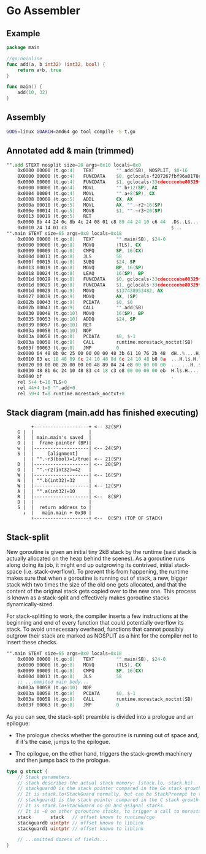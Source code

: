 # Go Assembler

## Example

```go
package main

//go:noinline
func add(a, b int32) (int32, bool) {
    return a+b, true
}

func main() {
    add(10, 32)
}
```

## Assembly

```bash
GOOS=linux GOARCH=amd64 go tool compile -S t.go
```

## Annotated add & main (trimmed)

```asm
"".add STEXT nosplit size=20 args=0x10 locals=0x0
    0x0000 00000 (t.go:4)   TEXT        "".add(SB), NOSPLIT, $0-16                                   # $0-16: frameSize-argumentSize, NOSPLIT: no stack-split preamble
    0X0000 00000 (t.go:4)   FUNCDATA    $0, gclocals·f207267fbf96a0178e8758c6e3e0ce28(SB)            # GC infos, introduced by compiler
    0x0000 00000 (t.go:4)   FUNCDATA    $1, gclocals·33cdeccccebe80329f1fdbee7f5874cb(SB)
    0x0000 00000 (t.go:4)   MOVL        "".b+12(SP), AX                                              # arg b
    0x0004 00004 (t.go:4)   MOVL        "".a+8(SP), CX                                               # arg a
    0x0008 00008 (t.go:5)   ADDL        CX, AX
    0x000a 00010 (t.go:5)   MOVL        AX, "".~r2+16(SP)                                            # first return value (int32)
    0x000e 00014 (t.go:5)   MOVB        $1, "".~r3+20(SP)                                            # second return value (bool true)
    0x0013 00019 (t.go:5)   RET                                                                      # jump to return address stored in 0(SP)
    0x0000 8b 44 24 0c 8b 4c 24 08 01 c8 89 44 24 10 c6 44  .D$..L$....D$..D
    0x0010 24 14 01 c3                                      $...
"".main STEXT size=65 args=0x0 locals=0x18
    0x0000 00000 (t.go:8)   TEXT        "".main(SB), $24-0
    0x0000 00000 (t.go:8)   MOVQ        (TLS), CX                                                    # stack-split prologue
    0x0009 00009 (t.go:8)   CMPQ        SP, 16(CX)
    0x000d 00013 (t.go:8)   JLS         58
    0x000f 00015 (t.go:8)   SUBQ        $24, SP                                                      # make stack frame for main (24 = 8:uintptr + 4:aligned bool + 4:int32 + 4:int32 + 4:int32)
    0x0013 00019 (t.go:8)   MOVQ        BP, 16(SP)                                                   # save caller's BP
    0x0018 00024 (t.go:8)   LEAQ        16(SP), BP                                                   # get main stack frame's BP
    0x001d 00029 (t.go:8)   FUNCDATA    $0, gclocals·33cdeccccebe80329f1fdbee7f5874cb(SB)            # GC infos, introduced by compiler
    0x001d 00029 (t.go:8)   FUNCDATA    $1, gclocals·33cdeccccebe80329f1fdbee7f5874cb(SB)
    0x001d 00029 (t.go:9)   MOVQ        $137438953482, AX                                            # $137438953482: b:32+a:10 (int64); $echo 'obase=2;137438953482' | bc
    0x0027 00039 (t.go:9)   MOVQ        AX, (SP)
    0x002b 00043 (t.go:9)   PCDATA      $0, $0                                                       # GC infos, introduced by compiler
    0x002b 00043 (t.go:9)   CALL        "".add(SB)                                                   # also push the return address on top of the stack
    0x0030 00048 (t.go:10)  MOVQ        16(SP), BP                                                   # resume caller's BP
    0x0035 00053 (t.go:10)  ADDQ        $24, SP                                                      # destroy main stack frame
    0x0039 00057 (t.go:10)  RET
    0x003a 00058 (t.go:10)  NOP                                                                      # some platform cannot jump to call, which may lead to very dark places
    0x003a 00058 (t.go:8)   PCDATA      $0, $-1                                                      # GC infos, introduced by compiler
    0x003a 00058 (t.go:8)   CALL        runtime.morestack_noctxt(SB)                                 # stack-split epilogue
    0x003f 00063 (t.go:8)   JMP         0
    0x0000 64 48 8b 0c 25 00 00 00 00 48 3b 61 10 76 2b 48  dH..%....H;a.v+H
    0x0010 83 ec 18 48 89 6c 24 10 48 8d 6c 24 10 48 b8 0a  ...H.l$.H.l$.H..
    0x0020 00 00 00 20 00 00 00 48 89 04 24 e8 00 00 00 00  ... ...H..$.....
    0x0030 48 8b 6c 24 10 48 83 c4 18 c3 e8 00 00 00 00 eb  H.l$.H..........
    0x0040 bf                                               .
    rel 5+4 t=16 TLS+0
    rel 44+4 t=8 "".add+0
    rel 59+4 t=8 runtime.morestack_noctxt+0
```

## Stack diagram (main.add has finished executing)

```text
         +--------------------+ <-- 32(SP)
    G |  |                    |
    R |  | main.main's saved  |
    O |  |  frame-pointer (BP)|
    w |  |--------------------| <-- 24(SP)
    S |  |     [alignment]    |
      |  | "".~r3(bool)=1/true| <-- 21(SP)
    D |  |--------------------| <-- 20(SP)
    O |  | "".~r2(int32)=42   |
    W |  |--------------------| <-- 16(SP)
    N |  | "".b(int32)=32     |
    W |  |--------------------| <-- 12(SP)
    A |  | "".a(int32)=10     |
    R |  |--------------------| <--  8(SP)
    D |  |                    |
    S |  |  return address to |
      ↓  |   main.main + 0x30 |
         +--------------------+ <--  0(SP) (TOP OF STACK)
```

## Stack-split

New goroutine is given an initial tiny 2kB stack by the runtime (said stack is
actually allocated on the heap behind the scenes). As a goroutine runs along
doing its job, it might end up outgrowing its contrived, initial stack-space
(i.e. stack-overflow). To prevent this from happening, the runtime makes sure
that when a goroutine is running out of stack, a new, bigger stack with two
times the size of the old one gets allocated, and that the content of the
original stack gets copied over to the new one. This process is known as a
stack-split and effectively makes goroutine stacks dynamically-sized.

For stack-splitting to work, the compiler inserts a few instructions at the
beginning and end of every function that could potentially overflow its stack.
To avoid unnecessary overhead, functions that cannot possibly outgrow their
stack are marked as NOSPLIT as a hint for the compiler not to insert these
checks.

```asm
"".main STEXT size=65 args=0x0 locals=0x18
    0x0000 00000 (t.go:8)   TEXT        "".main(SB), $24-0
    0x0000 00000 (t.go:8)   MOVQ        (TLS), CX                                                    # stack-split prologue
    0x0009 00009 (t.go:8)   CMPQ        SP, 16(CX)                                                   # compare SP and g.stackguard0
    0x000d 00013 (t.go:8)   JLS         58                                                           # jump to epilogue if SP < g.stackguard0
    ;; ...ommited main body...
    0x003a 00058 (t.go:10)  NOP                                                                      # some platform cannot jump to call, which may lead to very dark places
    0x003a 00058 (t.go:8)   PCDATA      $0, $-1                                                      # GC infos, introduced by compiler
    0x003a 00058 (t.go:8)   CALL        runtime.morestack_noctxt(SB)                                 # stack-split epilogue
    0x003f 00063 (t.go:8)   JMP         0                                                            # jump back to start again
```

As you can see, the stack-split preamble is divided into a prologue and an
epilogue:

- The prologue checks whether the goroutine is running out of space and, if it's
  the case, jumps to the epilogue.

- The epilogue, on the other hand, triggers the stack-growth machinery and then
  jumps back to the prologue.

```go
type g struct {
	// Stack parameters.
	// stack describes the actual stack memory: [stack.lo, stack.hi).
	// stackguard0 is the stack pointer compared in the Go stack growth prologue.
	// It is stack.lo+StackGuard normally, but can be StackPreempt to trigger a preemption.
	// stackguard1 is the stack pointer compared in the C stack growth prologue.
	// It is stack.lo+StackGuard on g0 and gsignal stacks.
	// It is ~0 on other goroutine stacks, to trigger a call to morestackc (and crash).
	stack       stack   // offset known to runtime/cgo
	stackguard0 uintptr // offset known to liblink
	stackguard1 uintptr // offset known to liblink

    // ...omitted dozens of fields...
}
```
